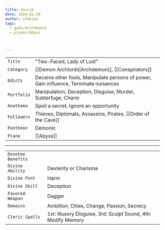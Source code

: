 ```yaml
---
title: Xeurim
date: 2024-01-29
author: sfakias
tags:
  - gods/archdemons
  - planes/Abyss



---
```

| | |
| --- | --- |
| `Title` | "Two-Faced, Lady of Lust" |
| `Category` | [[Demon Archlords\|Archdemon]], [[Conspirators]] |
| `Edicts` | Deceive other fools, Manipulate persons of power, Gain influence, Terminate nuisances |
| `Portfolio` | Manipulation, Deception, Disguise, Murder, Subterfuge, Charm |
| `Anathema` | Spoil a secret, Ignore an opportunity |
| `Followers` | Thieves, Diplomats, Assassins, Pirates, [[Order of the Cave]] |
| `Pantheon` | Demonic |
| `Plane` | [[Abyss]] |

---
| | |
| --- | --- |
| `Devotee Benefits` |
| `Divine Ability` | Dexterity or Charisma |
| `Divine Font` | Harm |
| `Divine Skill` | Deception |
| `Favored Weapon` | Dagger |
| `Domains` | Ambition, Cities, Change, Passion, Secrecy |
| `Cleric Spells` | 1st: Illusory Disguise, 3rd: Sculpt Sound, 4th: Modify Memory |
